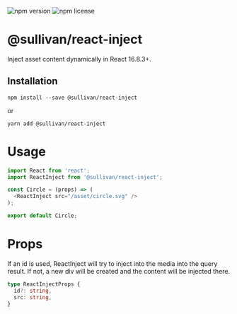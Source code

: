 ![npm version](https://img.shields.io/npm/v/@sullivan/react-inject.svg) ![npm license](https://img.shields.io/npm/l/@sullivan/react-inject.svg)

# @sullivan/react-inject
Inject asset content dynamically in React 16.8.3+. 

## Installation
```
npm install --save @sullivan/react-inject
```
or
```
yarn add @sullivan/react-inject
```


# Usage

```javascript
import React from 'react';
import ReactInject from '@sullivan/react-inject';

const Circle = (props) => (
  <ReactInject src="/asset/circle.svg" />
);

export default Circle;
```


# Props 
If an id is used, ReactInject will try to inject into the media into the query result. If not, a new div will be created and the content will be injected there.

```typescript
type ReactInjectProps {
  id?: string,
  src: string,
}
```
 